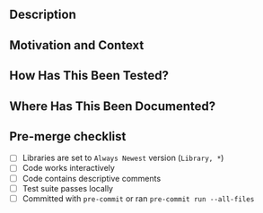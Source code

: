 <!--- Provide a general summary of your changes in the Title above -->
## Description
<!--- Describe your changes in detail -->

## Motivation and Context
<!--- Why is this change required? What problem does it solve? -->
<!--- If it fixes an open issue, please link to the issue here. -->

## How Has This Been Tested?
<!--- Please describe in detail how you tested your changes. -->
<!--- Include details of your testing environment, and the tests you ran to -->
<!--- see how your change affects other areas of the code, etc. -->

## Where Has This Been Documented?
<!--  Include where the changes made have been documented. -->
<!--  This can simply be  a comment in the code or updating a docstring -->

## Pre-merge checklist
- [ ] Libraries are set to ``Always Newest`` version (``Library, *``)
- [ ] Code works interactively
- [ ] Code contains descriptive comments
- [ ] Test suite passes locally
- [ ] Committed with ``pre-commit`` or ran ``pre-commit run --all-files``

